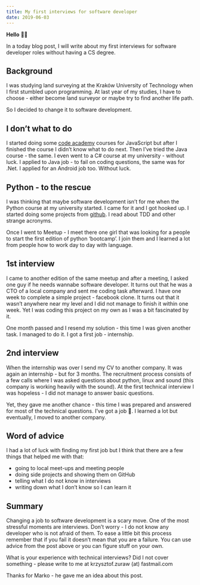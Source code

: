```yaml
---
title: My first interviews for software developer
date: 2019-06-03
---
```


**Hello** 👋🏻

In a today blog post, I will write about my first interviews for software developer roles without having a CS degree.

## Background

I was studying land surveying at the Kraków University of Technology when I first stumbled upon programming. At last year of my studies, I have to choose - either become land surveyor or maybe try to find another life path.

So I decided to change it to software development.

## I don’t what to do

I started doing some [code academy](https://www.codecademy.com/) courses for JavaScript but after I finished the course I didn’t know what to do next. Then I’ve tried the Java course - the same. I even went to a C# course at my university - without luck. I applied to Java job - to fail on coding questions, the same was for .Net. I applied for an Android job too. Without luck.

## Python - to the rescue

I was thinking that maybe software development isn’t for me when the Python course at my university started. I came for it and I got hooked up. I started doing some projects from [github](https://github.com/karan/Projects). I read about TDD and other strange acronyms.

Once I went to Meetup - I meet there one girl that was looking for a people to start the first edition of python ‘bootcamp’. I join them and I learned a lot from people how to work day to day with language.

## 1st interview

I came to another edition of the same meetup and after a meeting, I asked one guy if he needs wannabe software developer. It turns out that he was a CTO of a local company and sent me coding task afterward. I have one week to complete a simple project - facebook clone. It turns out that it wasn’t anywhere near my level and I did not manage to finish it within one week. Yet I was coding this project on my own as I was a bit fascinated by it.

One month passed and I resend my solution - this time I was given another task. I managed to do it. I got a first job - internship.

## 2nd interview

When the internship was over I send my CV to another company. It was again an internship - but for 3 months. The recruitment process consists of a few calls where I was asked questions about python, linux and sound (this company is working heavily with the sound). At the first technical interview I was hopeless - I did not manage to answer basic questions.

Yet, they gave me another chance - this time I was prepared and answered for most of the technical questions. I’ve got a job 🎉. I learned a lot but eventually, I moved to another company.

## Word of advice

I had a lot of luck with finding my first job but I think that there are a few things that helped me with that:

- going to local meet-ups and meeting people
- doing side projects and showing them on GitHub
- telling what I do not know in interviews
- writing down what I don’t know so I can learn it

## Summary

Changing a job to software development is a scary move. One of the most stressful moments are interviews. Don’t worry - I do not know any developer who is not afraid of them. To ease a little bit this process remember that if you fail it doesn’t mean that you are a failure. You can use advice from the post above or you can figure stuff on your own.

What is your experience with technical interviews? Did I not cover something - please write to me at krzysztof.zuraw (at) fastmail.com

Thanks for Marko - he gave me an idea about this post.
